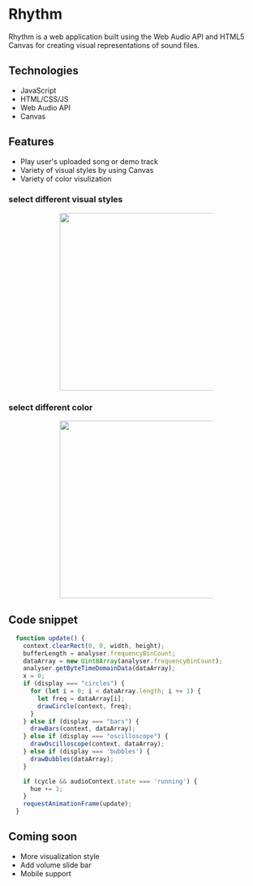 # Rhythm

Rhythm is a web application built using the Web Audio API and HTML5 Canvas for creating visual representations of sound files.

<!-- [Visit Live Site](https://jingwenkuang.github.io/Rhythm/) -->

## Technologies 
* JavaScript
* HTML/CSS/JS
* Web Audio API 
* Canvas 

## Features 
* Play user's uploaded song or demo track 
* Variety of visual styles by using Canvas
* Variety of color visulization 

### select different visual styles 
<p align='center'>
  <img style='max-width: 60%;' height='350' src='https://media.giphy.com/media/WUfUzDsqQHXTiDTRhy/giphy.gif'>
 </p>

### select different color 
<p align='center'>
  <img style='max-width: 60%;' height='350' src='https://media.giphy.com/media/ZEZ6bvB9OcfzJ9v641/giphy.gif'>
 </p>

## Code snippet
```javascript
  function update() {
    context.clearRect(0, 0, width, height);
    bufferLength = analyser.frequencyBinCount;
    dataArray = new Uint8Array(analyser.frequencyBinCount);
    analyser.getByteTimeDomainData(dataArray);
    x = 0;
    if (display === "circles") {
      for (let i = 0; i < dataArray.length; i += 1) {
        let freq = dataArray[i];
        drawCircle(context, freq);
      }
    } else if (display === "bars") {
      drawBars(context, dataArray);
    } else if (display === "oscilloscope") {
      drawOscilloscope(context, dataArray);
    } else if (display === 'bubbles') {
      drawBubbles(dataArray);
    }

    if (cycle && audioContext.state === 'running') {
      hue += 1;
    }
    requestAnimationFrame(update);
  }
```
## Coming soon 
* More visualization style 
* Add volume slide bar 
* Mobile support 
